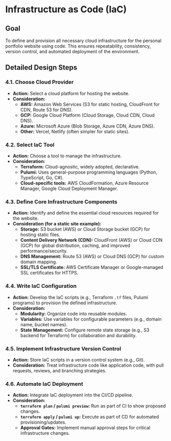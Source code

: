 # Infrastructure as Code (IaC)

## Goal
To define and provision all necessary cloud infrastructure for the personal portfolio website using code. This ensures repeatability, consistency, version control, and automated deployment of the environment.

## Detailed Design Steps

### 4.1. Choose Cloud Provider
*   **Action:** Select a cloud platform for hosting the website.
*   **Consideration:**
    *   **AWS:** Amazon Web Services (S3 for static hosting, CloudFront for CDN, Route 53 for DNS).
    *   **GCP:** Google Cloud Platform (Cloud Storage, Cloud CDN, Cloud DNS).
    *   **Azure:** Microsoft Azure (Blob Storage, Azure CDN, Azure DNS).
    *   **Other:** Vercel, Netlify (often simpler for static sites).

### 4.2. Select IaC Tool
*   **Action:** Choose a tool to manage the infrastructure.
*   **Consideration:**
    *   **Terraform:** Cloud-agnostic, widely adopted, declarative.
    *   **Pulumi:** Uses general-purpose programming languages (Python, TypeScript, Go, C#).
    *   **Cloud-specific tools:** AWS CloudFormation, Azure Resource Manager, Google Cloud Deployment Manager.

### 4.3. Define Core Infrastructure Components
*   **Action:** Identify and define the essential cloud resources required for the website.
*   **Consideration (for a static site example):**
    *   **Storage:** S3 bucket (AWS) or Cloud Storage bucket (GCP) for hosting static files.
    *   **Content Delivery Network (CDN):** CloudFront (AWS) or Cloud CDN (GCP) for global distribution, caching, and improved performance/security.
    *   **DNS Management:** Route 53 (AWS) or Cloud DNS (GCP) for custom domain mapping.
    *   **SSL/TLS Certificate:** AWS Certificate Manager or Google-managed SSL certificates for HTTPS.

### 4.4. Write IaC Configuration
*   **Action:** Develop the IaC scripts (e.g., Terraform `.tf` files, Pulumi programs) to provision the defined infrastructure.
*   **Consideration:**
    *   **Modularity:** Organize code into reusable modules.
    *   **Variables:** Use variables for configurable parameters (e.g., domain name, bucket names).
    *   **State Management:** Configure remote state storage (e.g., S3 backend for Terraform) for collaboration and durability.

### 4.5. Implement Infrastructure Version Control
*   **Action:** Store IaC scripts in a version control system (e.g., Git).
*   **Consideration:** Treat infrastructure code like application code, with pull requests, reviews, and branching strategies.

### 4.6. Automate IaC Deployment
*   **Action:** Integrate IaC deployment into the CI/CD pipeline.
*   **Consideration:**
    *   **`terraform plan` / `pulumi preview`:** Run as part of CI to show proposed changes.
    *   **`terraform apply` / `pulumi up`:** Execute as part of CD for automated provisioning/updates.
    *   **Approval Gates:** Implement manual approval steps for critical infrastructure changes.
